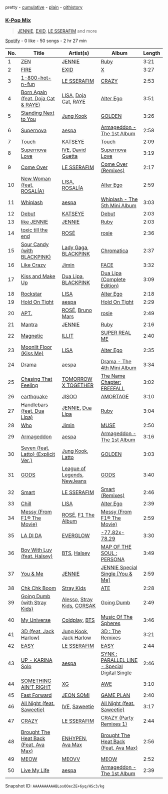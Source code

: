 pretty - [cumulative](/playlists/cumulative/37i9dQZF1EQpesGsmIyqcW.md) - [plain](/playlists/plain/37i9dQZF1EQpesGsmIyqcW) - [githistory](https://github.githistory.xyz/mdn522/spotify-playlist-archive/blob/main/playlists/plain/37i9dQZF1EQpesGsmIyqcW)

### [K\-Pop Mix](https://open.spotify.com/playlist/37i9dQZF1EQpesGsmIyqcW)

> <a href=spotify:playlist:37i9dQZF1EIY6qzm6t7jm1>JENNIE</a>, <a href=spotify:playlist:37i9dQZF1EIUTLck5EoWLY>EXID</a>, <a href=spotify:playlist:37i9dQZF1EIZDxu28y8bpW>LE SSERAFIM</a> and more

[Spotify](https://open.spotify.com/user/spotify) - 0 like - 50 songs - 2 hr 27 min

| No. | Title | Artist(s) | Album | Length |
|---|---|---|---|---|
| 1 | [ZEN](https://open.spotify.com/track/2chbuybiy6aDDBC985tJcP) | [JENNIE](https://open.spotify.com/artist/250b0Wlc5Vk0CoUsaCY84M) | [Ruby](https://open.spotify.com/album/1vWMw6pu3err6qqZzI3RhH) | 3:21 |
| 2 | [FIRE](https://open.spotify.com/track/7IkuRNVAjwXpZ2DheQHL4L) | [EXID](https://open.spotify.com/artist/1xs6WFotNQSXweo0GXrS0O) | [X](https://open.spotify.com/album/5DbZBWJtKZnwCKDkMvC45q) | 3:27 |
| 3 | [1\-800\-hot\-n\-fun](https://open.spotify.com/track/7vjfnsnDXZGK4PSq54ISjc) | [LE SSERAFIM](https://open.spotify.com/artist/4SpbR6yFEvexJuaBpgAU5p) | [CRAZY](https://open.spotify.com/album/538vEfAgLJ6g2I8ubuOlap) | 2:53 |
| 4 | [Born Again \(feat\. Doja Cat & RAYE\)](https://open.spotify.com/track/7KNmIjcmGJIBrhP2s5Vioe) | [LISA](https://open.spotify.com/artist/5L1lO4eRHmJ7a0Q6csE5cT), [Doja Cat](https://open.spotify.com/artist/5cj0lLjcoR7YOSnhnX0Po5), [RAYE](https://open.spotify.com/artist/5KKpBU5eC2tJDzf0wmlRp2) | [Alter Ego](https://open.spotify.com/album/5eoWRkeplmcCL97afSMJVm) | 3:51 |
| 5 | [Standing Next to You](https://open.spotify.com/track/2KslE17cAJNHTsI2MI0jb2) | [Jung Kook](https://open.spotify.com/artist/6HaGTQPmzraVmaVxvz6EUc) | [GOLDEN](https://open.spotify.com/album/5pSk3c3wVwnb2arb6ohCPU) | 3:26 |
| 6 | [Supernova](https://open.spotify.com/track/5lKnZbdGCBViitE1Ce5TZh) | [aespa](https://open.spotify.com/artist/6YVMFz59CuY7ngCxTxjpxE) | [Armageddon \- The 1st Album](https://open.spotify.com/album/4SboBpuYojDm02qS4iFeJC) | 2:58 |
| 7 | [Touch](https://open.spotify.com/track/6aJn7Cst74cj4lNIiPRgav) | [KATSEYE](https://open.spotify.com/artist/3c0gDdb9lhnHGFtP4prQpn) | [Touch](https://open.spotify.com/album/1hjqg3TuQ2YqooaPhxHwdv) | 2:09 |
| 8 | [Supernova Love](https://open.spotify.com/track/5sTLGx6c7YRwnrWm6O091n) | [IVE](https://open.spotify.com/artist/6RHTUrRF63xao58xh9FXYJ), [David Guetta](https://open.spotify.com/artist/1Cs0zKBU1kc0i8ypK3B9ai) | [Supernova Love](https://open.spotify.com/album/0LMT3Tdqs2Zy8VIxwuf47X) | 3:19 |
| 9 | [Come Over](https://open.spotify.com/track/1tI8Ubt5VEMWDoGL08pomF) | [LE SSERAFIM](https://open.spotify.com/artist/4SpbR6yFEvexJuaBpgAU5p) | [Come Over \(Remixes\)](https://open.spotify.com/album/0ki891OZvsxIuBYHn4PPLo) | 2:17 |
| 10 | [New Woman \(feat\. ROSALÍA\)](https://open.spotify.com/track/5UmfBGfRJgjZ8CdhgffabQ) | [LISA](https://open.spotify.com/artist/5L1lO4eRHmJ7a0Q6csE5cT), [ROSALÍA](https://open.spotify.com/artist/7ltDVBr6mKbRvohxheJ9h1) | [Alter Ego](https://open.spotify.com/album/5eoWRkeplmcCL97afSMJVm) | 2:59 |
| 11 | [Whiplash](https://open.spotify.com/track/3coRPMnFg2dJcPu5RMloa9) | [aespa](https://open.spotify.com/artist/6YVMFz59CuY7ngCxTxjpxE) | [Whiplash \- The 5th Mini Album](https://open.spotify.com/album/7J41hCLBI2kEwL6RVSxfNx) | 3:03 |
| 12 | [Debut](https://open.spotify.com/track/58AZXyKRlsMBMcrRjpJpVG) | [KATSEYE](https://open.spotify.com/artist/3c0gDdb9lhnHGFtP4prQpn) | [Debut](https://open.spotify.com/album/7mGArRHjAYY0o8UYOAfRHf) | 2:03 |
| 13 | [like JENNIE](https://open.spotify.com/track/0fK7ie6XwGxQTIkpFoWkd1) | [JENNIE](https://open.spotify.com/artist/250b0Wlc5Vk0CoUsaCY84M) | [Ruby](https://open.spotify.com/album/1vWMw6pu3err6qqZzI3RhH) | 2:03 |
| 14 | [toxic till the end](https://open.spotify.com/track/1z5ebC9238uGoBgzYyvGpQ) | [ROSÉ](https://open.spotify.com/artist/3eVa5w3URK5duf6eyVDbu9) | [rosie](https://open.spotify.com/album/7kFyd5oyJdVX2pIi6P4iHE) | 2:36 |
| 15 | [Sour Candy \(with BLACKPINK\)](https://open.spotify.com/track/1IWNylpZ477gIVUDpJL66u) | [Lady Gaga](https://open.spotify.com/artist/1HY2Jd0NmPuamShAr6KMms), [BLACKPINK](https://open.spotify.com/artist/41MozSoPIsD1dJM0CLPjZF) | [Chromatica](https://open.spotify.com/album/05c49JgPmL4Uz2ZeqRx5SP) | 2:37 |
| 16 | [Like Crazy](https://open.spotify.com/track/3Ua0m0YmEjrMi9XErKcNiR) | [Jimin](https://open.spotify.com/artist/1oSPZhvZMIrWW5I41kPkkY) | [FACE](https://open.spotify.com/album/4xc3Lc9yASZgEJGH7acWMB) | 3:32 |
| 17 | [Kiss and Make Up](https://open.spotify.com/track/7jr3iPu4O4bTCVwLMbdU2i) | [Dua Lipa](https://open.spotify.com/artist/6M2wZ9GZgrQXHCFfjv46we), [BLACKPINK](https://open.spotify.com/artist/41MozSoPIsD1dJM0CLPjZF) | [Dua Lipa \(Complete Edition\)](https://open.spotify.com/album/0obMz8EHnr3dg6NCUK4xWp) | 3:09 |
| 18 | [Rockstar](https://open.spotify.com/track/65ZihkVQO3KqPj7ZKxmcev) | [LISA](https://open.spotify.com/artist/5L1lO4eRHmJ7a0Q6csE5cT) | [Alter Ego](https://open.spotify.com/album/5eoWRkeplmcCL97afSMJVm) | 2:18 |
| 19 | [Hold On Tight](https://open.spotify.com/track/1o844wI52S3TjXGBwvGcc7) | [aespa](https://open.spotify.com/artist/6YVMFz59CuY7ngCxTxjpxE) | [Hold On Tight](https://open.spotify.com/album/4bWGRs1SqNwFXaRDXRAANN) | 2:29 |
| 20 | [APT.](https://open.spotify.com/track/4wJ5Qq0jBN4ajy7ouZIV1c) | [ROSÉ](https://open.spotify.com/artist/3eVa5w3URK5duf6eyVDbu9), [Bruno Mars](https://open.spotify.com/artist/0du5cEVh5yTK9QJze8zA0C) | [rosie](https://open.spotify.com/album/7kFyd5oyJdVX2pIi6P4iHE) | 2:49 |
| 21 | [Mantra](https://open.spotify.com/track/1kUyOJb3fzUo8r0OCz5SQk) | [JENNIE](https://open.spotify.com/artist/250b0Wlc5Vk0CoUsaCY84M) | [Ruby](https://open.spotify.com/album/1vWMw6pu3err6qqZzI3RhH) | 2:16 |
| 22 | [Magnetic](https://open.spotify.com/track/1aKvZDoLGkNMxoRYgkckZG) | [ILLIT](https://open.spotify.com/artist/36cgvBn0aadzOijnjjwqMN) | [SUPER REAL ME](https://open.spotify.com/album/6irebIc6UO8fN0jl4UlzBS) | 2:40 |
| 23 | [Moonlit Floor \(Kiss Me\)](https://open.spotify.com/track/2eyWFRvT7lOQmqfXI25oR1) | [LISA](https://open.spotify.com/artist/5L1lO4eRHmJ7a0Q6csE5cT) | [Alter Ego](https://open.spotify.com/album/7bRumRaEIgUBnHiwiORk6J) | 2:35 |
| 24 | [Drama](https://open.spotify.com/track/5XWlyfo0kZ8LF7VSyfS4Ew) | [aespa](https://open.spotify.com/artist/6YVMFz59CuY7ngCxTxjpxE) | [Drama \- The 4th Mini Album](https://open.spotify.com/album/5NMtxQJy4wq3mpo3ERVnLs) | 3:34 |
| 25 | [Chasing That Feeling](https://open.spotify.com/track/0ZPjVmof45INEERgYfadtv) | [TOMORROW X TOGETHER](https://open.spotify.com/artist/0ghlgldX5Dd6720Q3qFyQB) | [The Name Chapter: FREEFALL](https://open.spotify.com/album/63fWdGyeBj8VDjvHSUROx3) | 3:02 |
| 26 | [earthquake](https://open.spotify.com/track/10zywlg5b0gQOC3q1A7ADx) | [JISOO](https://open.spotify.com/artist/6UZ0ba50XreR4TM8u322gs) | [AMORTAGE](https://open.spotify.com/album/1hmW4opQGq4hIYTbEWsyqW) | 3:10 |
| 27 | [Handlebars \(feat\. Dua Lipa\)](https://open.spotify.com/track/3gJAFFELdZyIM8tiwLAikg) | [JENNIE](https://open.spotify.com/artist/250b0Wlc5Vk0CoUsaCY84M), [Dua Lipa](https://open.spotify.com/artist/6M2wZ9GZgrQXHCFfjv46we) | [Ruby](https://open.spotify.com/album/1vWMw6pu3err6qqZzI3RhH) | 3:04 |
| 28 | [Who](https://open.spotify.com/track/7tI8dRuH2Yc6RuoTjxo4dU) | [Jimin](https://open.spotify.com/artist/1oSPZhvZMIrWW5I41kPkkY) | [MUSE](https://open.spotify.com/album/15XcLhiVMlSOipUddTNDnr) | 2:50 |
| 29 | [Armageddon](https://open.spotify.com/track/4b2fMv44GAYpsDSK4ihbsI) | [aespa](https://open.spotify.com/artist/6YVMFz59CuY7ngCxTxjpxE) | [Armageddon \- The 1st Album](https://open.spotify.com/album/4SboBpuYojDm02qS4iFeJC) | 3:16 |
| 30 | [Seven \(feat\. Latto\) \(Explicit Ver.\)](https://open.spotify.com/track/2HRgqmZQC0MC7GeNuDIXHN) | [Jung Kook](https://open.spotify.com/artist/6HaGTQPmzraVmaVxvz6EUc), [Latto](https://open.spotify.com/artist/3MdXrJWsbVzdn6fe5JYkSQ) | [GOLDEN](https://open.spotify.com/album/5pSk3c3wVwnb2arb6ohCPU) | 3:03 |
| 31 | [GODS](https://open.spotify.com/track/210JJAa9nJOgNa0YNrsT5g) | [League of Legends](https://open.spotify.com/artist/47mIJdHORyRerp4os813jD), [NewJeans](https://open.spotify.com/artist/6HvZYsbFfjnjFrWF950C9d) | [GODS](https://open.spotify.com/album/0rAaP1OBxVCn2cIUZNjGRs) | 3:40 |
| 32 | [Smart](https://open.spotify.com/track/3lwK3WyKAI5bUuGY1OgGbZ) | [LE SSERAFIM](https://open.spotify.com/artist/4SpbR6yFEvexJuaBpgAU5p) | [Smart \(Remixes\)](https://open.spotify.com/album/4IqfdL14SOkeFN2c5ASmGh) | 2:46 |
| 33 | [Chill](https://open.spotify.com/track/0jLunknItK9AujRCUYkVhn) | [LISA](https://open.spotify.com/artist/5L1lO4eRHmJ7a0Q6csE5cT) | [Alter Ego](https://open.spotify.com/album/7bRumRaEIgUBnHiwiORk6J) | 2:39 |
| 34 | [Messy \(From F1® The Movie\)](https://open.spotify.com/track/6Wobsw9uZ0D0xkfOjxXSq9) | [ROSÉ](https://open.spotify.com/artist/3eVa5w3URK5duf6eyVDbu9), [F1 The Album](https://open.spotify.com/artist/3aly4xJOy3LVznzvRIvFYC) | [Messy \(From F1® The Movie\)](https://open.spotify.com/album/0k428U1kVhDaxhqBP7PbGr) | 2:59 |
| 35 | [LA DI DA](https://open.spotify.com/track/6mIjJONoUMvGPT9Kzrab3L) | [EVERGLOW](https://open.spotify.com/artist/3ZZzT0naD25RhY2uZvIKkJ) | [\-77.82x\-78.29](https://open.spotify.com/album/4kMID9cggWEko9mOb1zisI) | 3:30 |
| 36 | [Boy With Luv \(feat\. Halsey\)](https://open.spotify.com/track/4a9tbd947vo9K8Vti9JwcI) | [BTS](https://open.spotify.com/artist/3Nrfpe0tUJi4K4DXYWgMUX), [Halsey](https://open.spotify.com/artist/26VFTg2z8YR0cCuwLzESi2) | [MAP OF THE SOUL : PERSONA](https://open.spotify.com/album/2KqlAl1Kl5fZvbFgJ0qFB6) | 3:49 |
| 37 | [You & Me](https://open.spotify.com/track/6xXCn7H2Yl8SDD6jxo5SpN) | [JENNIE](https://open.spotify.com/artist/250b0Wlc5Vk0CoUsaCY84M) | [JENNIE Special Single \[You & Me\]](https://open.spotify.com/album/2Joq37Cjv3ZL7M2faHWe3b) | 2:59 |
| 38 | [Chk Chk Boom](https://open.spotify.com/track/09keT5ocFhEd5W5HidiUNq) | [Stray Kids](https://open.spotify.com/artist/2dIgFjalVxs4ThymZ67YCE) | [ATE](https://open.spotify.com/album/3WdsoMKRqtw5Sgg67YrpnY) | 2:28 |
| 39 | [Going Dumb \(with Stray Kids\)](https://open.spotify.com/track/3Ea1CNsTqBY4RtAESrBeNI) | [Alesso](https://open.spotify.com/artist/4AVFqumd2ogHFlRbKIjp1t), [Stray Kids](https://open.spotify.com/artist/2dIgFjalVxs4ThymZ67YCE), [CORSAK](https://open.spotify.com/artist/1TcbdifqhtxLz77unBYJ7z) | [Going Dumb](https://open.spotify.com/album/5IMZvYqklgYzabWtgtD74l) | 2:49 |
| 40 | [My Universe](https://open.spotify.com/track/46HNZY1i7O6jwTA7Slo2PI) | [Coldplay](https://open.spotify.com/artist/4gzpq5DPGxSnKTe4SA8HAU), [BTS](https://open.spotify.com/artist/3Nrfpe0tUJi4K4DXYWgMUX) | [Music Of The Spheres](https://open.spotify.com/album/06mXfvDsRZNfnsGZvX2zpb) | 3:46 |
| 41 | [3D \(feat\. Jack Harlow\)](https://open.spotify.com/track/01qFKNWq73UfEslI0GvumE) | [Jung Kook](https://open.spotify.com/artist/6HaGTQPmzraVmaVxvz6EUc), [Jack Harlow](https://open.spotify.com/artist/2LIk90788K0zvyj2JJVwkJ) | [3D : The Remixes](https://open.spotify.com/album/0fJ0beklzFwoBv01U8792s) | 3:21 |
| 42 | [EASY](https://open.spotify.com/track/2O4Bb2WCkjlTPO827OnBMI) | [LE SSERAFIM](https://open.spotify.com/artist/4SpbR6yFEvexJuaBpgAU5p) | [EASY](https://open.spotify.com/album/1YCj4PZi08G20y2ekGKY0C) | 2:44 |
| 43 | [UP \- KARINA Solo](https://open.spotify.com/track/5sjnkOfTLCLNfkkchI2re2) | [aespa](https://open.spotify.com/artist/6YVMFz59CuY7ngCxTxjpxE) | [SYNK : PARALLEL LINE \- Special Digital Single](https://open.spotify.com/album/4vLGHlTnlIIxMSfefCY0cU) | 2:46 |
| 44 | [SOMETHING AIN'T RIGHT](https://open.spotify.com/track/3RxL9p66oXKuSdXYeFcJeT) | [XG](https://open.spotify.com/artist/0LOK81e9H5lr61HlGGHqwA) | [AWE](https://open.spotify.com/album/1eS784kXLyL0YpDz5E7AuV) | 3:10 |
| 45 | [Fast Forward](https://open.spotify.com/track/50Q0BUdTTtaMumIELoyrm8) | [JEON SOMI](https://open.spotify.com/artist/7zYj9S9SdIunYCfSm7vzAR) | [GAME PLAN](https://open.spotify.com/album/5Z7AW7f77nqvK7qbJZehlX) | 2:40 |
| 46 | [All Night \(feat\. Saweetie\)](https://open.spotify.com/track/1hkeifGMiDQjXlvAsIoDaa) | [IVE](https://open.spotify.com/artist/6RHTUrRF63xao58xh9FXYJ), [Saweetie](https://open.spotify.com/artist/6cK3NBO6uP7hh0oyuVELFl) | [All Night \(feat\. Saweetie\)](https://open.spotify.com/album/3m4sanPtJZrKkYMxSbjRRP) | 3:17 |
| 47 | [CRAZY](https://open.spotify.com/track/4gxEY3Mh5FZZDAJAKPNrCS) | [LE SSERAFIM](https://open.spotify.com/artist/4SpbR6yFEvexJuaBpgAU5p) | [CRAZY \(Party Remixes 1\)](https://open.spotify.com/album/6kAsgfuulBOuyYLytWX7e2) | 2:44 |
| 48 | [Brought The Heat Back \(Feat\. Ava Max\)](https://open.spotify.com/track/6mslYkzyL8uDfacJezJnof) | [ENHYPEN](https://open.spotify.com/artist/5t5FqBwTcgKTaWmfEbwQY9), [Ava Max](https://open.spotify.com/artist/4npEfmQ6YuiwW1GpUmaq3F) | [Brought The Heat Back \(Feat\. Ava Max\)](https://open.spotify.com/album/3VvvahAqcsVGeKmdUATpnd) | 2:56 |
| 49 | [MEOW](https://open.spotify.com/track/72gPDy1zVt95zVNali0IhK) | [MEOVV](https://open.spotify.com/artist/08hHTBHlv0WRXWlyrsb6Kv) | [MEOW](https://open.spotify.com/album/7mtt73Ch1hIRXT5qScF4s5) | 2:52 |
| 50 | [Live My Life](https://open.spotify.com/track/04DdQ3wZVyWl9pxCQWzjjz) | [aespa](https://open.spotify.com/artist/6YVMFz59CuY7ngCxTxjpxE) | [Armageddon \- The 1st Album](https://open.spotify.com/album/4SboBpuYojDm02qS4iFeJC) | 2:39 |

Snapshot ID: `AAAAAAAAAABLosOOecZE+6yq/HSc3/kg`
